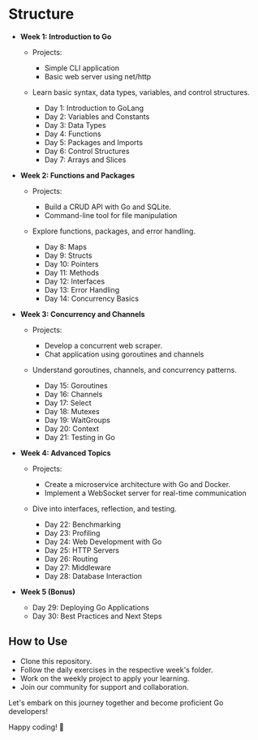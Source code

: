 # Structure

- **Week 1: Introduction to Go**
  - Projects:
    - Simple CLI application
    - Basic web server using net/http
  
  - Learn basic syntax, data types, variables, and control structures.
    - Day 1: Introduction to GoLang
    - Day 2: Variables and Constants
    - Day 3: Data Types
    - Day 4: Functions
    - Day 5: Packages and Imports
    - Day 6: Control Structures
    - Day 7: Arrays and Slices
    

- **Week 2: Functions and Packages**
  - Projects:
    - Build a CRUD API with Go and SQLite.
    - Command-line tool for file manipulation
    
  - Explore functions, packages, and error handling.
    - Day 8: Maps
    - Day 9: Structs
    - Day 10: Pointers
    - Day 11: Methods
    - Day 12: Interfaces
    - Day 13: Error Handling
    - Day 14: Concurrency Basics
  

- **Week 3: Concurrency and Channels**
  - Projects:
    - Develop a concurrent web scraper.
    - Chat application using goroutines and channels
  
  - Understand goroutines, channels, and concurrency patterns.
    - Day 15: Goroutines
    - Day 16: Channels
    - Day 17: Select
    - Day 18: Mutexes
    - Day 19: WaitGroups
    - Day 20: Context
    - Day 21: Testing in Go
  

- **Week 4: Advanced Topics**
  - Projects:
    - Create a microservice architecture with Go and Docker.
    - Implement a WebSocket server for real-time communication
    
  - Dive into interfaces, reflection, and testing.
    - Day 22: Benchmarking
    - Day 23: Profiling
    - Day 24: Web Development with Go
    - Day 25: HTTP Servers
    - Day 26: Routing
    - Day 27: Middleware
    - Day 28: Database Interaction

- **Week 5 (Bonus)**
    - Day 29: Deploying Go Applications
    - Day 30: Best Practices and Next Steps


## How to Use
- Clone this repository.
- Follow the daily exercises in the respective week's folder.
- Work on the weekly project to apply your learning.
- Join our community for support and collaboration.

Let's embark on this journey together and become proficient Go developers!

Happy coding! 🚀
